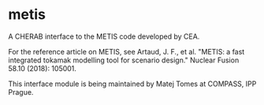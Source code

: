 # metis

A CHERAB interface to the METIS code developed by CEA.

For the reference article on METIS, see Artaud, J. F., et al. "METIS: a fast integrated tokamak modelling tool for scenario design." Nuclear Fusion 58.10 (2018): 105001.

This interface module is being maintained by Matej Tomes at COMPASS, IPP Prague.
